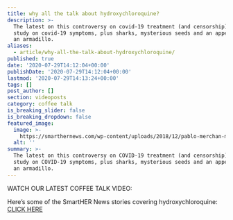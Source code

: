 ```yaml
---
title: why all the talk about hydroxychloroquine?
description: >-
  The latest on this controversy on covid-19 treatment (and censorship), a new
  study on covid-19 symptoms, plus sharks, mysterious seeds and an appearance by
  an armadillo.
aliases:
  - article/why-all-the-talk-about-hydroxychloroquine/
published: true
date: '2020-07-29T14:12:04+00:00'
publishDate: '2020-07-29T14:12:04+00:00'
lastmod: '2020-07-29T14:13:24+00:00'
tags: []
post_author: []
section: videoposts
category: coffee talk
is_breaking_slider: false
is_breaking_dropdown: false
featured_image:
  image: >-
    https://smarthernews.com/wp-content/uploads/2018/12/pablo-merchan-montes-772123-unsplash-1-min-scaled-e1596031949988.jpg
  alt: ''
summary: >-
  The latest on this controversy on COVID-19 treatment (and censorship), a new
  study on COVID-19 symptoms, plus sharks, mysterious seeds and an appearance by
  an armadillo.
---
```

WATCH OUR LATEST COFFEE TALK VIDEO:

Here’s some of the SmartHER News stories covering hydroxychloroquine: [CLICK HERE](\"https://smarthernews.com/?s=hydroxychloroquine\")